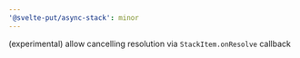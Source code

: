 ```yaml
---
'@svelte-put/async-stack': minor
---
```


(experimental) allow cancelling resolution via `StackItem.onResolve` callback
